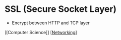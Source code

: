 # SSL (Secure Socket Layer)

- Encrypt between HTTP and TCP layer

[[Computer Science]] [[Networking]]

[//begin]: # "Autogenerated link references for markdown compatibility"
[computer-science]: computer-science "Computer Science"
[networking]: networking "Networking"
[//end]: # "Autogenerated link references"